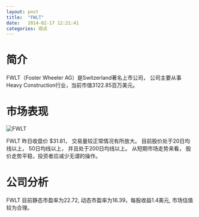 ```yaml
---
layout: post
title:  "FWLT"
date:   2014-02-17 12:21:41
categories: 观点
---
```


# 简介
FWLT（Foster Wheeler AG）是Switzerland著名上市公司，
公司主要从事Heavy Construction行业，当前市值3122.85百万美元。

# 市场表现

![FWLT](http://finviz.com/chart.ashx?t=FWLT&ty=c&ta=1&p=d&s=l)

FWLT 昨日收盘价 $31.81，
交易量较正常情况有所放大。
目前股价处于20日均线以上，
50日均线以上，
并且处于200日均线以上。
从短期市场走势来看，
股价走势平稳，投资者应减少无谓的操作。

# 公司分析
FWLT 目前静态市盈率为22.72, 动态市盈率为16.39，每股收益1.4美元,
市场估值较为合理。
